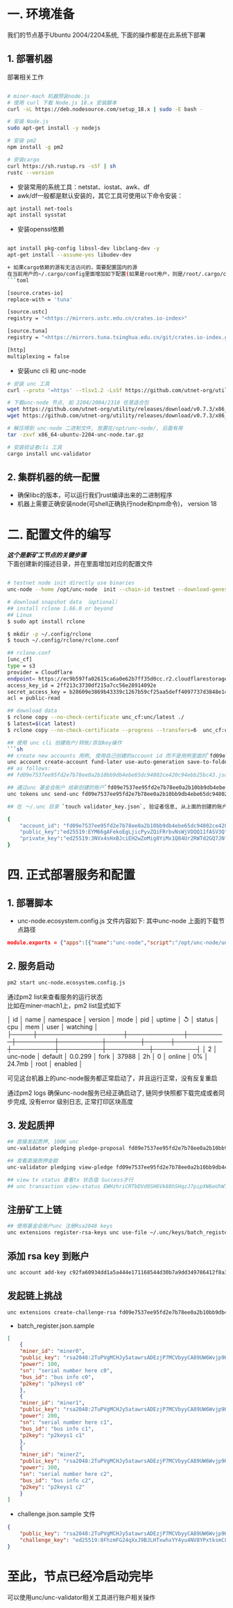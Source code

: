 # 一. 环境准备
我们的节点基于Ubuntu 2004/2204系统, 下面的操作都是在此系统下部署

## 1. 部署机器

部署相关工作

```sh

# miner-mach 机器预装node.js
# 使用 curl 下载 Node.js 18.x 安装脚本
curl -sL https://deb.nodesource.com/setup_18.x | sudo -E bash -

# 安装 Node.js
sudo apt-get install -y nodejs

# 安装 pm2
npm install -g pm2

# 安装cargo
curl https://sh.rustup.rs -sSf | sh
rustc --version

```

+ 安装常用的系统工具：netstat、iostat、awk、df
+ awk/df一般都是默认安装的，其它工具可使用以下命令安装：

```sh
apt install net-tools
apt install sysstat
```

+ 安装openssl依赖

```sh

apt install pkg-config libssl-dev libclang-dev -y
apt-get install --assume-yes libudev-dev

+ 如果cargo依赖的源有无法访问的，需要配置国内的源
在当前用户的~/.cargo/config里面增加如下配置(如果是root用户，则是/root/.cargo/config)
```toml

[source.crates-io]
replace-with = 'tuna'

[source.ustc]
registry = "<https://mirrors.ustc.edu.cn/crates.io-index>"

[source.tuna]
registry = "<https://mirrors.tuna.tsinghua.edu.cn/git/crates.io-index.git>"

[http]
multiplexing = false

```

+ 安装unc cli 和 unc-node

```sh
# 安装 unc 工具
curl --proto '=https' --tlsv1.2 -LsSf https://github.com/utnet-org/utility-cli-rs/releases/download/v0.8.2/utility-cli-rs-installer.sh | sh

# 下载unc-node 节点, 如 2204/2004/2310 任意适合包
wget https://github.com/utnet-org/utility/releases/download/v0.7.3/x86_64-ubuntu-2204-unc-node.tar.gz
wget https://github.com/utnet-org/utility/releases/download/v0.7.3/x86_64-ubuntu-2004-unc-node.tar.gz

# 解压得到 unc-node 二进制文件, 放置在/opt/unc-node/, 后面有用
tar -zxvf x86_64-ubuntu-2204-unc-node.tar.gz

# 安装验证者cli 工具
cargo install unc-validator
```

## 2. 集群机器的统一配置

+ 确保libc的版本，可以运行我们rust编译出来的二进制程序
+ 机器上需要正确安装node(可shell正确执行node和npm命令)， version 18
  
# 二. 配置文件的编写

***这个是新矿工节点的关键步骤***  
下面创建新的描述目录，并在里面增加对应的配置文件

```sh

# testnet node init directly use binaries
unc-node --home /opt/unc-node  init --chain-id testnet --download-genesis --download-config

# download snapshot data （optional）
## install rclone 1.66.0 or beyond
## Linux
$ sudo apt install rclone

$ mkdir -p ~/.config/rclone
$ touch ~/.config/rclone/rclone.conf

## rclone.conf
[unc_cf]
type = s3
provider = Cloudflare
endpoint= https://ec9b597fa02615ca6a0e62b7ff35d0cc.r2.cloudflarestorage.com
access_key_id = 2ff213c3730df215a7cc56e28914092e
secret_access_key = b28609e3869b43339c1267b59cf25aa5deff4097737d3848e1491e0729c3ff6c
acl = public-read

## download data 
$ rclone copy --no-check-certificate unc_cf:unc/latest ./
$ latest=$(cat latest)
$ rclone copy --no-check-certificate --progress --transfers=6  unc_cf:unc/${latest:?} ~/.unc/data

## 使用 unc cli 创建账户/转账/添加key操作
```sh
## create new accounts 用例, 使用自己创建的account id 而不是用例里面的`fd09e7537ee95fd2e7b78ee0a2b10bb9db4ebe65dc94802ce420c94ebb25bc43`
unc account create-account fund-later use-auto-generation save-to-folder ~/.unc-credentials/implicit
## as follows:
## fd09e7537ee95fd2e7b78ee0a2b10bb9db4ebe65dc94802ce420c94ebb25bc43.json

## 通过unc 基金会账户 给新创建的账户`fd09e7537ee95fd2e7b78ee0a2b10bb9db4ebe65dc94802ce420c94ebb25bc43`  100K unc coin
unc tokens unc send-unc fd09e7537ee95fd2e7b78ee0a2b10bb9db4ebe65dc94802ce420c94ebb25bc43 '100000 unc' network-config testnet sign-with-keychain send

## 在 ～/.unc 目录 `touch validator_key.json`, 验证者信息, 从上面的创建的账户~/.unc-credentials/implicit 信息填写即可  (optional)

{
    "account_id": "fd09e7537ee95fd2e7b78ee0a2b10bb9db4ebe65dc94802ce420c94ebb25bc43"
    "public_key":"ed25519:EYM66gAFekoEgLjicPyvZQiFRrbvNsWjVDQQ11fASV3Q",
    "private_key":"ed25519:3NVx4sHxBJciEH2wZoMig8YiMx1Q84Ur2RWTd2GQ7JNfWdyDxwwYrUR6XtJR3YcYeWh9NzVEmsnYe2keB97mVExZ"
}

```

# 四. 正式部署服务和配置

## 1. 部署脚本

+ unc-node.ecosystem.config.js 文件内容如下:
  其中unc-node 上面的下载节点路径

```json
module.exports = {"apps":[{"name":"unc-node","script":"/opt/unc-node/unc-node","env":{"HOME":"/opt/unc-node"},"exec_mode":"fork","watch":"false","autorestart":true,"restart_delay":5000,"cwd":"/opt/unc-node","args":" --home=/opt/unc-node run"}]}
```

## 2. 服务启动

```sh
pm2 start unc-node.ecosystem.config.js
```

通过pm2 list来查看服务的运行状态  
比如在miner-mach1上，pm2 list显式如下

│ id  │ name               │ namespace   │ version │ mode    │ pid      │ uptime │ ↺    │ status    │ cpu      │ mem      │ user     │ watching │
├─────┼────────────────────┼─────────────┼─────────┼─────────┼──────────┼────────┼──────┼───────────┼──────────┼──────────┼──────────┼──────────┤
│ 2   │ unc-node         │ default     │ 0.0.299 │ fork    │ 37988    │ 2h     │ 0    │ online    │ 0%       │ 24.7mb   │ root     │ enabled  │

可见这台机器上的unc-node服务都正常启动了，并且运行正常，没有反复重启

通过pm2 logs 确保unc-node服务已经正确启动了,  链同步快照都下载完成或者同步完成, 没有error 级别日志, 正常打印区块高度

## 3. 发起质押

```sh
## 直接发起质押, 100K unc
unc-validator pledging pledge-proposal fd09e7537ee95fd2e7b78ee0a2b10bb9db4ebe65dc94802ce420c94ebb25bc43 ed25519:EYM66gAFekoEgLjicPyvZQiFRrbvNsWjVDQQ11fASV3Q '100000 UNC' network-config testnet sign-with-keychain send

## 查看直接质押金额
unc-validator pledging view-pledge fd09e7537ee95fd2e7b78ee0a2b10bb9db4ebe65dc94802ce420c94ebb25bc43 network-config testnet now

## view tx status 查看tx 状态值 Success才行
## unc transaction view-status EWHzhriCRTbDVd9SH6Vk88hSHqzJ7pipXW6eUhWTBkvS network-config testnet

```

## 注册矿工上链

```sh
## 使用基金会账户unc 注册Rsa2048 keys
unc extensions register-rsa-keys unc use-file ~/.unc/keys/batch_register.json.sample with-init-call network-config custom sign-with-access-key-file ~/.unc/keys/unc.json send
```

## 添加 rsa key 到账户

```sh
unc account add-key c92fa60934dd1a5a444e171168544d30b7a9dd349786412f8a3003bfc1d126b3 grant-full-access use-manually-provided-public-key rsa2048:2TuPVgMCHJy5atawrsADEzjP7MCVbyyCA89UW6Wvjp9HrAzK4ZdyEHxs7qVnPrrF3R6w3zNJoHz828bNNJq9f6FPqyq9hsRP47qNXu1mcxeqWmRr8TKTBMLQNzNcjZVm6qX2BiSdXetAZsjPBMC6TyC2smee4s5Mqc4uh5rc5v7Z6nHWGxttHbhHGUCyWtgNGgPevFB2odsTdaXgcgWKtR3zLD6qrbaw631yNEJhverkLMrQJz436L21JWkgXpcTDRYPNWnk7DbztgA6RcgLmve3EG125eW2c2Bj7DkkWAVeWHZnXboDM8kYhAEbfRqUuKwn9K1m9adMqfig4xmM5wxGGABu5dD1gmthQRytLF1y3o2kpTtgrsNyBVTkqV7eMR9qJhUxwiU1rXdQKJ network-config testnet sign-with-keychain send
```

## 发起链上挑战

```sh
unc extensions create-challenge-rsa fd09e7537ee95fd2e7b78ee0a2b10bb9db4ebe65dc94802ce420c94ebb25bc43 use-file ~/.unc/keys/challenge.json.sample without-init-call network-config custom sign-with-access-key-file ~/.unc/Unc4/signer_key.json send

```

+ batch_register.json.sample

```json
[
    {
    "miner_id": "miner0",
    "public_key": "rsa2048:2TuPVgMCHJy5atawrsADEzjP7MCVbyyCA89UW6Wvjp9HrAzK4ZdyEHxs7qVnPrrF3R6w3zNJoHz828bNNJq9f6FPqyq9hsRP47qNXu1mcxeqWmRr8TKTBMLQNzNcjZVm6qX2BiSdXetAZsjPBMC6TyC2smee4s5Mqc4uh5rc5v7Z6nHWGxttHbhHGUCyWtgNGgPevFB2odsTdaXgcgWKtR3zLD6qrbaw631yNEJhverkLMrQJz436L21JWkgXpcTDRYPNWnk7DbztgA6RcgLmve3EG125eW2c2Bj7DkkWAVeWHZnXboDM8kYhAEbfRqUuKwn9K1m9adMqfig4xmM5wxGGABu5dD1gmthQRytLF1y3o2kpTtgrsNyBVTkqV7eMR9qJhUxwiU1rXdQKJ",
    "power": 100,
    "sn": "serial number here c0",
    "bus_id": "bus info c0",
    "p2key": "p2keys1 c0"
    },
    {
    "miner_id": "miner1",
    "public_key": "rsa2048:2TuPVgMCHJy5atawrsADEzjP7MCVbyyCA89UW6Wvjp9HrCGrtsUG9dcY8iaDtbnNTuA8PiVhpLgeiznHF3SUjAdYk4bSnwTShu5oNY5o3z1LYcgjiZhAoVi4Wh1MmZUqPSecUAMRAdUkXtjk9c2g33xxvVWA7Bc9d4E2hJjzxPoyBWSvYAebNQahxNk3Pio942Gy9kaX79j2evzNLuNvNPpc8ajwBcSbaufWMe3FYfbX8tVsdUA9AhYem36a2U3SNZQtxVF4pGBp9pz327w9debh4hf8jzSHoffh4oxGrC4peAEeJFjdR6rnSPFdzvF1o6gWF1EFqdz1ksWCaYyAgapk2WNPU9i9JK66XqW9xyaikrojcX7oZLnMCKi51k1mr7AefJzjh4iUoJ5SHn",
    "power": 200,
    "sn": "serial number here c1",
    "bus_id": "bus info c1",
    "p2key": "p2keys1 c1"
    },
    {
    "miner_id": "miner2",
    "public_key": "rsa2048:2TuPVgMCHJy5atawrsADEzjP7MCVbyyCA89UW6Wvjp9HrBcvkfoM33uFehzP1wtSX7XwvCGhTPQdjjitsZ9zjbLVqLEnuZVYjZmArhJLFJrukpXxo7yVQBn3BH8bZVR5NBWmnRwvSGThyVgKssvQ2m6uLC9PDM4b7VcyJZGoZrrgTU75e851CcxconxvQZ7CZjbpcZ2N3rv7nzWceUKZUfgqoDyEmwsxM44LeB6Z3Rhfe2gHyZSm2JZj2HeyvyEa23dvehUPvZ8ZpUnsR8mRJThBUWSfPjiX5yX97584h6FEh4W3YAu9AFsmvLQULsYAtmTe6SxWSa8GdBizE5tUW5SfU73cF6Gu1FG8uaNeXCXiR8cEsMPjhmJuwuMYdHsAQbVWzWgsXMgyVFtwep",
    "power": 300,
    "sn": "serial number here c2",
    "bus_id": "bus info c2",
    "p2key": "p2keys1 c2"
    }
]
```

+ challenge.json.sample 文件

```json
{
    "public_key": "rsa2048:2TuPVgMCHJy5atawrsADEzjP7MCVbyyCA89UW6Wvjp9HrAzK4ZdyEHxs7qVnPrrF3R6w3zNJoHz828bNNJq9f6FPqyq9hsRP47qNXu1mcxeqWmRr8TKTBMLQNzNcjZVm6qX2BiSdXetAZsjPBMC6TyC2smee4s5Mqc4uh5rc5v7Z6nHWGxttHbhHGUCyWtgNGgPevFB2odsTdaXgcgWKtR3zLD6qrbaw631yNEJhverkLMrQJz436L21JWkgXpcTDRYPNWnk7DbztgA6RcgLmve3EG125eW2c2Bj7DkkWAVeWHZnXboDM8kYhAEbfRqUuKwn9K1m9adMqfig4xmM5wxGGABu5dD1gmthQRytLF1y3o2kpTtgrsNyBVTkqV7eMR9qJhUxwiU1rXdQKJ",
    "challenge_key": "ed25519:8FhzmFG24qXxJ9BJLHTxwhxYY4yu4NV8YPxtksmC86Nv"
}
```

# 至此，节点已经冷启动完毕

可以使用unc/unc-validator相关工具进行账户相关操作